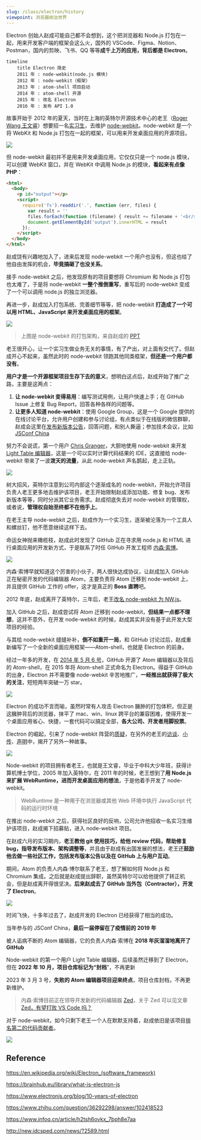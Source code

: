 ```yaml
---
slug: /class/electron/history
viewpoint: 浏览器统治世界
---
```


Electron 创始人赵成可能自己都不会想到，这个把浏览器和 Node.js 打包在一起，用来开发客户端的框架会这么火，国外的 VSCode、Figma、Notion、Postman，国内的剪映、飞书、QQ 等等**成千上万的应用，背后都是 Electron**。

```mermaid
timeline
    title Electron 简史
    2011 年 : node-webkit(node.js 模块)
    2012 年 : node-webkit（框架）
    2013 年 : atom-shell 项目启动
    2014 年 : atom-shell 开源
    2015 年 : 改名 Electron
    2016 年 : 发布 API 1.0
```

故事开始于 2012 年的夏天，当时在上海的英特尔开源技术中心的老王（[Roger Wang 王文睿](https://github.com/rogerwang)）想要招一名[实习生](https://groups.google.com/g/nodejs/c/uPPujFxek7c/m/uUWgQUeQeHcJ)，去维护 [node-webkit](https://github.com/nwjs/nw.js)。node-webkit 是一个将 WebKit 和 Node.js 打包在一起的框架，可以用来开发桌面应用的开源项目。

![](https://img.wukaipeng.com//2025/01/06-125033-r6nDsA-image-20250106125032811.png)

但 node-webkit 最初并不是用来开发桌面应用，它仅仅只是一个 node.js 模块，可以创建 WebKit 窗口，并在 WebKit 中调用 Node.js 的模块，**看起来有点像 PHP**：

```html {5-10}
<html>
  <body>
    <p id="output"></p>
    <script>
      require('fs').readdir('.', function (err, files) {
        var result = ''
        files.forEach(function (filename) { result += filename + '<br/>' } )
        document.getElementById('output').innerHTML = result
      });
    </script>
  </body>
</html>
```

赵成饶有兴趣地加入了，进来后发现 node-webkit 一个用户也没有，但这也给了他自由发挥的机会，**毕竟搞砸了也没关系**。

接手 node-webkit 之后，他发现原有的项目要想将 Chromium 和 Node.js 打包也太难了，于是将 node-webkit **一整个推倒重写**，重写后的 node-webkit 变成了一个可以调用 node.js 的独立浏览器。

再进一步，赵成加入打包系统、完善细节等等，把 node-webkit **打造成了一个可以用 HTML、JavaScript 来开发桌面应用的框架**。

![](https://img.wukaipeng.com//2025/01/07-124352-CWuGak-32c11711761c6074e6c3899484c807ba_1440w.webp)

> 上图是 node-webkit 的打包架构，来自赵成的 [PPT](https://speakerdeck.com/zcbenz/node-webkit-app-runtime-based-on-chromium-and-node-dot-js?slide=7)

老王很开心，让一个实习生做业务无关的事情，有了产出，对上面有交代了。但赵成开心不起来，虽然此时的 node-webkit 领跑其他同类框架，**但还是一个用户都没有**。

**用户才是一个开源框架项目生存下去的意义**，想明白这点后，赵成开始了推广之路，主要是这两点：

1. **让 node-webkit 变得易用**：编写测试用例，让用户快速上手；在 GitHub Issue 上修复 Bug Report，回答各种各样的问题等。
2. **让更多人知道 node-webkit**：使用 Google Group，这是一个 Google 提供的在线讨论平台，允许用户创建和参与讨论组，有点类似于在线版的微信群聊，赵成会这里在[发布新版本公告](https://groups.google.com/g/nodejs/c/yFiEUM3TnMs/m/KW9qxv7X0rkJ)，回答问题，和别人撕逼；参加技术会议，比如 [JSConf China](https://jsconf.cn/) 

努力不会说谎，第一个用户 [Chris Granger](https://github.com/ibdknox)，大胆地使用 node-webkit 来开发 [Light Table 编辑器](https://github.com/LightTable/LightTable?tab=readme-ov-file)，这是一个可以实时计算代码结果的 IDE，这直接给 node-webkit 带来了一波**泼天的流量**，从此 node-webkit 声名鹊起，走上正轨。

![](https://img.wukaipeng.com//2025/01/14-192436-stJN8A-image-20250114192436692.png)

树大招风，英特尔注意到公司内部这个逐渐成名的 node-webkit，开始允许项目负责人老王更多地去维护该项目，老王开始限制赵成添加功能、修复 bug、发布新版本等等，同时分派其它业务需求。赵成彻底失去对 node-webkit 的管理权，或者说，**管理权自始至终都不在他手上**。

在老王主导 node-webkit 之后，赵成作为一个实习生，逐渐被沦落为一个工具人和螺丝钉，他不愿意继续这样下去。

命运女神抛来橄榄枝，赵成此时发现了 GitHub 正在寻求用 node.js 和 HTML 进行桌面应用的开发新方式，于是联系了时任 GitHub 开发工程师 [内森·索博](https://github.com/nathansobo)。

![](https://img.wukaipeng.com//2025/01/19-210326-85pkiP-image-20250119210326353.png)


内森·索博早就知道这个厉害的小伙子，两人很快达成协议，让赵成加入 GitHub 正在秘密开发的代码编辑器 Atom，主要负责将 Atom 迁移到 node-webkit 上，并且提供 GitHub 工作的 offer，这才是真正的 **Boss 直聘**吧。

2012 年底，赵成离开了英特尔，三年后，老王[改名 node-webkit 为 NW.js](https://groups.google.com/g/nwjs-general/c/V1FhvfaFIzQ/m/720xKVd0jNkJ)。

加入 GitHub 之后，赵成尝试将 Atom 迁移到 node-webkit，**但结果一点都不理想**，这并不意外，在开发 node-webkit 的时候，赵成其实并没有基于此开发大型项目的经验。

与其给 node-webkit 缝缝补补，**倒不如重开一局**，和 GitHub 讨论过后，赵成重新编写了一个全新的桌面应用框架——Atom-shell，也就是 Electron 的前身。

经过一年多的开发，在 [2014 年 5 月 6 号](https://mp.weixin.qq.com/s?__biz=MzA4MDc3MzE1NQ==&mid=2653987898&idx=1&sn=7911418005f5cbbdaf91abd77a17f190&chksm=845b2d76b32ca4608eef3b03de57b913551f0ba82f6bd2b91fbea151418ab81205ddf25a45b2#rd)，GitHub 开源了 Atom 编辑器以及背后的 Atom-shell，在 2015 年将 Atom-shell 正式命名为 Electron。得益于 GitHub 的出身，Electron 并不需要像 node-webkit 辛苦地推广，**一经推出就获得了极大的关注**，短短两年突破一万 star。

![](https://img.wukaipeng.com//2025/01/13-235037-mX5k8z-Star%20History%202025.png)

Electron 的成功不言而喻，虽然时常有人攻击 Electron 臃肿的打包体积，但正是这臃肿背后的浏览器，抹平了 mac、win、linux 跨平台的兼容困难，使得开发一个桌面应用省心、快捷，一套代码可以搞定全部，**各大公司、开发者用脚投票**。

Electron 的崛起，引来了 node-webkit 阵营的[质疑](https://github.com/electron/electron/issues/5172#issuecomment-210697670)，在另外的老王的[访谈](https://www.cnblogs.com/smght/p/4410167.html)、[小传](https://www.infoq.cn/article/h2tsh6ovkx_7bph8e7aa)、[声明](https://groups.google.com/g/nwjs-general/c/LIrC7zHtQdo)中，揭开了另外一种故事。

![](https://img.wukaipeng.com//2025/01/19-210806-xA3HXI-8645ca05379d478890ead26cbc7268ee.jpg)

Node-webkit 的项目拥有者老王，也就是王文睿，毕业于中科大少年班，获得计算机博士学位，2005 年加入英特尔，在 2011 年的时候，老王想到了**用 Node.js 来扩展 WebRuntime，进而开发桌面应用的想法**，于是他着手开发了 node-webkit。

> WebRuntime 是一种用于在浏览器或其他 Web 环境中执行 JavaScript 代码的运行时环境

在推出 node-webkit 之后，获得社区良好的反响，公司允许他招收一名实习生维护该项目，赵成揭下招募贴，进入 node-webkit 项目。

在赵成六月的实习期内，**老王教他 git 使用技巧，给他 review 代码，帮助修复 bug，指导发布版本、架构调整等**，并且由于赵成有出国发展的想法，老王还**鼓励他去做一些社区工作，包括发布版本公告以及在 GitHub 上与用户互动**。

期间，Atom 的负责人内森·博尔联系了老王，想了解如何将 Node.js 和 Chromium 集成。之后就是赵成提出辞职，虽然英特尔可以给他提供了转正机会，但是赵成离开得很坚决。**后来赵成去了 GitHub 当外包（Contractor），开发了 Electron**。

![](https://img.wukaipeng.com//2025/01/19-211217-ZvOLj7-315f5eea-1213-11e6-984e-21f5dab31267.png)

时间飞快，十多年过去了，赵成开发的 Electron 已经获得了相当的成功。

当年参与的 JSConf China，**最后一届停留在了疫情前的 2019 年**

被人诟病不断的 Atom 编辑器，它的负责人内森·索博在 **2018 年灰溜溜地离开了 GitHub**

Node-webkit 的第一个用户 Light Table 编辑器，后续虽然迁移到了 Electron，但在 **2022 年 10 月，项目仓库标记为“封档**”，不再更新

2023 年 3 月 3 号，**失败的 Atom 编辑器项目迎来终点**，项目仓库封档，不再更新维护。

> 内森·索博目前正在领导开发新的代码编辑器 [Zed](https://github.com/zed-industries/zed)，关于 Zed 可以见文章 [Zed，有望打败 VS Code 吗？](https://wukaipeng.com/blog/zed)

对于 node-webkit，如今只剩下老王一个人在默默支持着，赵成依旧是该项目[排名第二的代码贡献者](https://github.com/nwjs/nw.js/graphs/contributors)。

![](https://img.wukaipeng.com//2025/01/14-001907-Voy1Ew-image-20250114001907287.png)


## Reference

https://en.wikipedia.org/wiki/Electron_(software_framework)

https://brainhub.eu/library/what-is-electron-js

https://www.electronjs.org/blog/10-years-of-electron

https://www.zhihu.com/question/36292298/answer/102418523

https://www.infoq.cn/article/h2tsh6ovkx_7bph8e7aa

http://new.idcsped.com/news/?2589.html